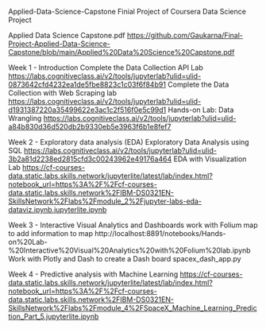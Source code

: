 Applied-Data-Science-Capstone
Finial Project of Coursera Data Science Project

Applied Data Science Capstone.pdf
https://github.com/Gaukarna/Final-Project-Applied-Data-Science-Capstone/blob/main/Applied%20Data%20Science%20Capstone.pdf


Week 1 - Introduction
Complete the Data Collection API Lab
https://labs.cognitiveclass.ai/v2/tools/jupyterlab?ulid=ulid-0873642cfd4232ea1de5fbe8823c1c03f6f84b91
Complete the Data Collection with Web Scraping lab
https://labs.cognitiveclass.ai/v2/tools/jupyterlab?ulid=ulid-d1931387220a35499622e3ac1c2f516f0e5c99d1
Hands-on Lab: Data Wrangling
https://labs.cognitiveclass.ai/v2/tools/jupyterlab?ulid=ulid-a84b830d36d520db2b9330eb5e3963f6b1e8fef7

Week 2 - Exploratory data analysis (EDA)
Exploratory Data Analysis using SQL
https://labs.cognitiveclass.ai/v2/tools/jupyterlab?ulid=ulid-3b2a81d2238ed2815cfd3c00243962e49176a464
EDA with Visualization Lab
https://cf-courses-data.static.labs.skills.network/jupyterlite/latest/lab/index.html?notebook_url=https%3A%2F%2Fcf-courses-data.static.labs.skills.network%2FIBM-DS0321EN-SkillsNetwork%2Flabs%2Fmodule_2%2Fjupyter-labs-eda-dataviz.ipynb.jupyterlite.ipynb

Week 3 - Interactive Visual Analytics and Dashboards
work with Folium map to add information to map
http://localhost:8891/notebooks/Hands-on%20Lab-%20Interactive%20Visual%20Analytics%20with%20Folium%20lab.ipynb
Work with Plotly and Dash to create a Dash board
spacex_dash_app.py

Week 4 - Predictive analysis with Machine Learning
https://cf-courses-data.static.labs.skills.network/jupyterlite/latest/lab/index.html?notebook_url=https%3A%2F%2Fcf-courses-data.static.labs.skills.network%2FIBM-DS0321EN-SkillsNetwork%2Flabs%2Fmodule_4%2FSpaceX_Machine_Learning_Prediction_Part_5.jupyterlite.ipynb
